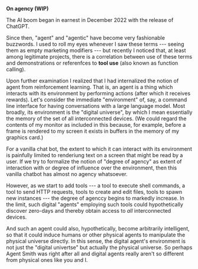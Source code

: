 **On agency (WIP)**

The AI boom began in earnest in December 2022 with the release of ChatGPT.

Since then, "agent" and "agentic" have become very fashionable buzzwords. I used to roll my eyes whenever I saw these terms --- seeing them as empty marketing modifiers --- but recently I noticed that, at least among legitimate projects, there is a correlation between use of these terms and demonstrations or referenfces to <b>tool use</b> (also known as function calling).

Upon further examination I realized that I had internalized the notion of agent from reinforcement learning. That is, an agent is a thing which interacts with its environment by performing actions (after which it receives rewards). Let's consider the immediate "environment" of, say, a command line interface for having conversations with a large language model. Most broadly, its environment is the "digital universe", by which I mean essentially the memory of the set of all interconnected devices. (We could regard the contents of my monitor as included in this because, for example, before a frame is rendered to my screen it exists in buffers in the memory of my graphics card.)

For a vanilla chat bot, the extent to which it can interact with its environment is painfully limited to renderiung text on a screen that might be read by a user. If we try to formalize the notion of "degree of agency" as extent of interaction with or degree of influence over the environment, then this vanilla chatbot has almost no agency whatsoever.

However, as we start to add tools --- a tool to execute shell commands, a tool to send HTTP requests, tools to create and edit files, tools to spawn new instances --- the degree of agenccy begins to markedly increase. In the limit, such digital "agents" employing such tools could hypothetically discover zero-days and thereby obtain access to <i>all</i> interconnected devices.

And such an agent could also, hypothetically, become arbitrarily intelligent, so that it could induce humans or other physical agents to manipulate the physical universe directly. In this sense, the digital agent's environment is not just the "digital univertse" but actually the physical universe. So perhaps Agent Smith was right after all and digital agents really aren't so different from physical ones like you and I.
